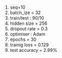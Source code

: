 
1. seq=10
2. batch_ize = 32
3. train/test : 90/10
4. hidden size = 256
5. dropout rate = 0.3
6. optimiser : Adam
7. epochs = 30
8. trainig loss = 0.129
9. test accuracy = 2.99%
